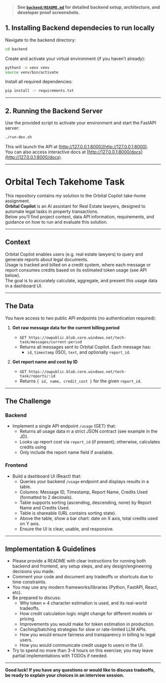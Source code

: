 > **See [`backend/README.md`](backend/README.md) for detailed backend setup, architecture, and developer proof screenshots.**

## 1. Installing Backend dependecies to run locally

Navigate to the backend directory:

```bash
cd backend
```

Create and activate your virtual environment (if you haven’t already):

```bash
python3 -m venv venv
source venv/bin/activate
```

Install all required dependencies:

```bash
pip install -r requirements.txt
```

---

## 2. Running the Backend Server

Use the provided script to activate your environment and start the FastAPI server:

```bash
./run-dev.sh
```

This will launch the API at [http://127.0.0.1:8000](http://127.0.0.1:8000).  
You can also access interactive docs at [http://127.0.0.1:8000/docs](http://127.0.0.1:8000/docs).

---


# Orbital Tech Takehome Task

This repository contains my solution to the Orbital Copilot take-home assignment.  
**Orbital Copilot** is an AI assistant for Real Estate lawyers, designed to automate legal tasks in property transactions.  
Below you’ll find project context, data API information, requirements, and guidance on how to run and evaluate this solution.

---

## Context

Orbital Copilot enables users (e.g. real estate lawyers) to query and generate reports about legal documents.  
Usage is tracked and billed on a credit system, where each message or report consumes credits based on its estimated token usage (see API below).  
The goal is to accurately calculate, aggregate, and present this usage data in a dashboard UI.

---

## The Data

You have access to two public API endpoints (no authentication required):

1. **Get raw message data for the current billing period**
   - `GET https://owpublic.blob.core.windows.net/tech-task/messages/current-period`
   - Returns all messages sent to Orbital Copilot. Each message has:
     - `id`, `timestamp` (ISO), `text`, and optionally `report_id`.

2. **Get report name and cost by ID**
   - `GET https://owpublic.blob.core.windows.net/tech-task/reports/:id`
   - Returns `{ id, name, credit_cost }` for the given `report_id`.

---

## The Challenge

### Backend

- Implement a single API endpoint `/usage` (GET) that:
  - Returns all usage data in a strict JSON contract (see example in the JD).
  - Looks up report cost via `report_id` (if present); otherwise, calculates credits using
  - Only include the report name field if available.

### Frontend

- Build a dashboard UI (React) that:
  - Queries your backend `/usage` endpoint and displays results in a table.
  - Columns: Message ID, Timestamp, Report Name, Credits Used (formatted to 2 decimals).
  - Table supports sorting (ascending, descending, none) by Report Name and Credits Used.
  - Table is shareable (URL contains sorting state).
  - Above the table, show a bar chart: date on X axis, total credits used on Y axis.
  - Ensure the UI is clear, usable, and responsive.

---

## Implementation & Guidelines

- Please provide a README with clear instructions for running both backend and frontend, any setup steps, and any design/engineering decisions you made.
- Comment your code and document any tradeoffs or shortcuts due to time constraints.
- You may use any modern frameworks/libraries (Python, FastAPI, React, etc).
- Be prepared to discuss:
  - Why token ≈ 4 character estimation is used, and its real-world tradeoffs.
  - How credit calculation logic might change for different models or pricing.
  - Improvements you would make for token estimation in production.
  - Caching/batching strategies for slow or rate-limited LLM APIs.
  - How you would ensure fairness and transparency in billing to legal users.
  - How you would communicate credit usage to users in the UI.
- Try to spend no more than 3-4 hours on this exercise; you may leave partial implementations with TODOs if needed.

---

**Good luck! If you have any questions or would like to discuss tradeoffs, be ready to explain your choices in an interview session.**